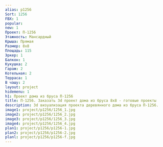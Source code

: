 ```yaml
---
alias: p1256
Sort: 1256
FBX: 1
popular: 
new: 1
Проект: П-1256
Этажность: Мансардный
Крыша: Прямая
Размер: 8х8
Площадь: 115
Эркер: 1
Балкон: 1
Кукушка: 2
Гараж: 2
Котельная: 2
Терраса: 1
В чашу: 2
layout: project
hidemenu: 1
h1: Проект дома из бруса П-1256
title: П-1256. Заказать 3d проект дома из бруса 8х8 - готовые проекты
description: 3d визуализация проекта деревянного дома из бруса П-1256. Площадь 115 м2, размер 8х8. Вы можете внести любые изменения в проект.
image1: project/p1256/1256_1.jpg
image2: project/p1256/1256_2.jpg
image3: project/p1256/1256_3.jpg
image4: project/p1256/1256_4.jpg
plan1: project/p1256/p1256-1.jpg
plan2: project/p1256/p1256-2.jpg
planl: project/p1256/p1256-f.jpg
---
```

